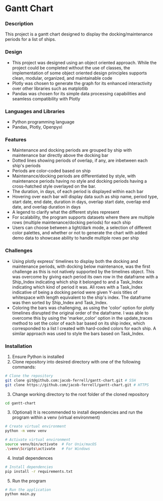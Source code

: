 # Gantt Chart

### Description
This project is a gantt chart designed to display the docking/maintenance periods for a list of ships.

### Design
- This project was designed using an object oriented approach.  While the project could be completed without the use of classes, the implementation of some object oriented design principles supports clean, modular, organized, and maintainable code
- Plotly was chosen to generate the graph for its enhanced interactivity over other libraries such as matplotlib
- Pandas was chosen for its simple data processing capabilities and seamless compatibility with Plotly

### Languages and Libraries
- Python programming language
- Pandas, Plotly, Openpyxl

### Features
- Maintenance and docking periods are grouped by ship with maintenance bar directly above the docking bar
- Dotted lines showing periods of overlap, if any, are inbetween each ship's periods
- Periods are color-coded based on ship
- Maintenance/docking periods are differentiated by style, with maintenance periods having no style and docking periods having a cross-hatched style overlayed on the bar.
- The duration, in days, of each period is displayed within each bar
- Hovering over each bar will display data such as ship name, period type, start date, end date, duration in days, overlap start date, overlap end date, and overlap duration in days
- A legend to clarify what the different styles represent
- For scalability, the program supports datasets where there are multiple rows (multiple maintenance/docking periods) for each ship 
- Users can choose between a light/dark mode, a selection of different color palettes, and whether or not to generate the chart with added demo data to showcase ability to handle multiple rows per ship
### Challenges
- Using plotly express' timelines to display both the docking and maintenance periods, with docking below maintenance, was the first challenge as this is not natively supported by the timelines object.  This was overcome by giving each period its own row in the dataframe with a Ship_Index indicating which ship it belonged to and a Task_Index indicating which kind of period it was. All rows with a Task_Index indicative of being a docking period were given Y-axis titles of whitespace with length equivalent to the ship's index.  The dataframe was then sorted by Ship_Index and Task_Index.
- Coloring the bars was challenging, as using the 'color' option for plotly timelines disrupted the original order of the dataframe.  I was able to overcome this by using the 'marker_color' option in the update_traces method to set the color of each bar based on its ship index, which corresponded to a list I created with hard-coded colors for each ship.  A similar approach was used to style the bars based on Task_Index.

### Installation
1. Ensure Python is installed 
2. Clone repository into desired directory with one of the following commands:
```bash
# Clone the repository
git clone git@github.com:jacob-ferrell/gantt-chart.git # SSH
git clone https://github.com/jacob-ferrell/gantt-chart.git # HTTPS
```
3. Change working directory to the root folder of the cloned repository 
```bash
cd gantt-chart
```
3. (Optional) It is recommended to install dependencies and run the program within a venv (virtual environment)
```bash
# Create virtual environment
python -m venv venv

# Activate virtual environment
source venv/bin/activate  # For Unix/macOS
.\venv\Scripts\activate   # For Windows
```
4. Install dependences
```bash
# Install dependencies
pip install -r requirements.txt
```
5. Run the program
```bash
# Run the application
python main.py
```
    

